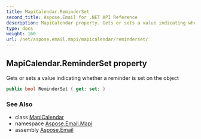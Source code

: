 ```yaml
---
title: MapiCalendar.ReminderSet
second_title: Aspose.Email for .NET API Reference
description: MapiCalendar property. Gets or sets a value indicating whether a reminder is set on the object
type: docs
weight: 160
url: /net/aspose.email.mapi/mapicalendar/reminderset/
---
```

## MapiCalendar.ReminderSet property

Gets or sets a value indicating whether a reminder is set on the object

```csharp
public bool ReminderSet { get; set; }
```

### See Also

* class [MapiCalendar](../)
* namespace [Aspose.Email.Mapi](../../mapicalendar/)
* assembly [Aspose.Email](../../../)


